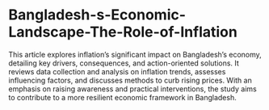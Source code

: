 # Bangladesh-s-Economic-Landscape-The-Role-of-Inflation

This article explores inflation’s significant impact on Bangladesh’s economy, detailing key drivers, consequences, and action-oriented solutions. It reviews data collection and analysis on inflation trends, assesses influencing factors, and discusses methods to curb rising prices. With an emphasis on raising awareness and practical interventions, the study aims to contribute to a more resilient economic framework in Bangladesh.

